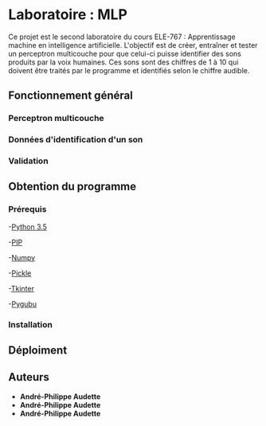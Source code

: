 # Laboratoire : MLP

Ce projet est le second laboratoire du cours ELE-767 : Apprentissage machine en intelligence artificielle. L'objectif est de créer,
entraîner et tester un perceptron multicouche pour que celui-ci puisse identifier des sons produits par la voix humaines. Ces sons
sont des chiffres de 1 à 10 qui doivent être traités par le programme et identifiés selon le chiffre audible.

## Fonctionnement général

### Perceptron multicouche

### Données d'identification d'un son

### Validation 

## Obtention du programme

### Prérequis


  -[Python 3.5](https://www.python.org/downloads/release/python-370/)


  
  -[PIP](https://pypi.org/project/pip/)



  -[Numpy](https://pypi.org/project/numpy/)



  -[Pickle](https://pypi.org/project/pickle5/)



  -[Tkinter](https://pypi.org/project/tkinter3000/)
  


  -[Pygubu](https://pypi.org/project/pygubu/)


### Installation


## Déploiment


## Auteurs

* **André-Philippe Audette**
* **André-Philippe Audette**
* **André-Philippe Audette**

